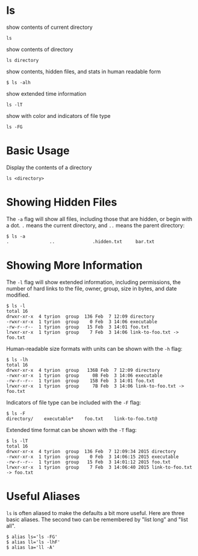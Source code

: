 # ls

show contents of current directory

    ls


show contents of directory

    ls directory


show contents, hidden files, and stats in human readable form

    $ ls -alh


show extended time information

    ls -lT


show with color and indicators of file type

    ls -FG
    


# Basic Usage

Display the contents of a directory

    ls <directory>



# Showing Hidden Files

The `-a` flag will show all files, including those that are hidden, or begin
with a dot. `.` means the current directory, and `..` means the parent
directory:

    $ ls -a
    .               ..              .hidden.txt     bar.txt



# Showing More Information

The `-l` flag will show extended information, including permissions, the number
of hard links to the file, owner, group, size in bytes, and date modified.

    $ ls -l
    total 16
    drwxr-xr-x  4 tyrion  group  136 Feb  7 12:09 directory
    -rwxr-xr-x  1 tyrion  group    0 Feb  3 14:06 executable
    -rw-r--r--  1 tyrion  group   15 Feb  3 14:01 foo.txt
    lrwxr-xr-x  1 tyrion  group    7 Feb  3 14:06 link-to-foo.txt -> foo.txt


Human-readable size formats with units can be shown with the `-h` flag:

    $ ls -lh
    total 16
    drwxr-xr-x  4 tyrion  group   136B Feb  7 12:09 directory
    -rwxr-xr-x  1 tyrion  group     0B Feb  3 14:06 executable
    -rw-r--r--  1 tyrion  group    15B Feb  3 14:01 foo.txt
    lrwxr-xr-x  1 tyrion  group     7B Feb  3 14:06 link-to-foo.txt -> foo.txt


Indicators of file type can be included with the `-F` flag:

    $ ls -F
    directory/    executable*    foo.txt    link-to-foo.txt@


Extended time format can be shown with the `-T` flag:

    $ ls -lT
    total 16
    drwxr-xr-x  4 tyrion  group  136 Feb  7 12:09:34 2015 directory
    -rwxr-xr-x  1 tyrion  group    0 Feb  3 14:06:15 2015 executable
    -rw-r--r--  1 tyrion  group   15 Feb  3 14:01:12 2015 foo.txt
    lrwxr-xr-x  1 tyrion  group    7 Feb  3 14:06:40 2015 link-to-foo.txt -> foo.txt



# Useful Aliases

`ls` is often aliased to make the defaults a bit more useful. Here are three
basic aliases. The second two can be remembered by "list long" and "list all".

    $ alias ls='ls -FG'
    $ alias ll='ls -lhF'
    $ alias la='ll -A' 


